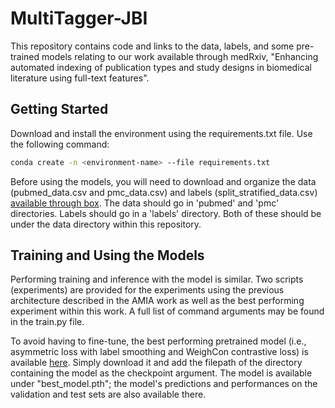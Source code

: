 # MultiTagger-JBI

This repository contains code and links to the data, labels, and some pre-trained models relating to our work available through medRxiv, "Enhancing automated indexing of publication types and study designs in biomedical literature using full-text features".

## Getting Started

Download and install the environment using the requirements.txt file. Use the following command:
```bash
conda create -n <environment-name> --file requirements.txt
```

Before using the models, you will need to download and organize the data (pubmed_data.csv and pmc_data.csv) and labels (split_stratified_data.csv) [available through box](https://uofi.box.com/s/lgvnrqqukab4b4izu7wr7dc4ood0z8w2). The data should go in 'pubmed' and 'pmc' directories. Labels should go in a 'labels' directory. Both of these should be under the data directory within this repository.

## Training and Using the Models

Performing training and inference with the model is similar. Two scripts (experiments) are provided for the experiments using the previous architecture described in the AMIA work as well as the best performing experiment within this work. A full list of command arguments may be found in the train.py file. 

To avoid having to fine-tune, the best performing pretrained model (i.e., asymmetric loss with label smoothing and WeighCon contrastive loss) is available [here](https://uofi.box.com/s/uspvg8s3hwzkp3zcd89jxrpj7ift4jqp). Simply download it and add the filepath of the directory containing the model as the checkpoint argument. The model is available under "best_model.pth"; the model's predictions and performances on the validation and test sets are also available there.
